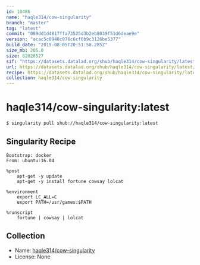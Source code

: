 ```yaml
---
id: 10486
name: "haqle314/cow-singularity"
branch: "master"
tag: "latest"
commit: "089dd1d4817ffa73525d3b2eb8039f51d6deae9e"
version: "acac5c0948c076c6cf0b9c3126be5377"
build_date: "2019-08-05T20:51:58.285Z"
size_mb: 205.0
size: 82026527
sif: "https://datasets.datalad.org/shub/haqle314/cow-singularity/latest/2019-08-05-089dd1d4-acac5c09/acac5c0948c076c6cf0b9c3126be5377.sif"
url: https://datasets.datalad.org/shub/haqle314/cow-singularity/latest/2019-08-05-089dd1d4-acac5c09/
recipe: https://datasets.datalad.org/shub/haqle314/cow-singularity/latest/2019-08-05-089dd1d4-acac5c09/Singularity
collection: haqle314/cow-singularity
---
```


# haqle314/cow-singularity:latest

```bash
$ singularity pull shub://haqle314/cow-singularity:latest
```

## Singularity Recipe

```singularity
Bootstrap: docker
From: ubuntu:16.04

%post
    apt-get -y update
    apt-get -y install fortune cowsay lolcat

%environment
    export LC_ALL=C
    export PATH=/usr/games:$PATH

%runscript
    fortune | cowsay | lolcat
```

## Collection

 - Name: [haqle314/cow-singularity](https://github.com/haqle314/cow-singularity)
 - License: None

